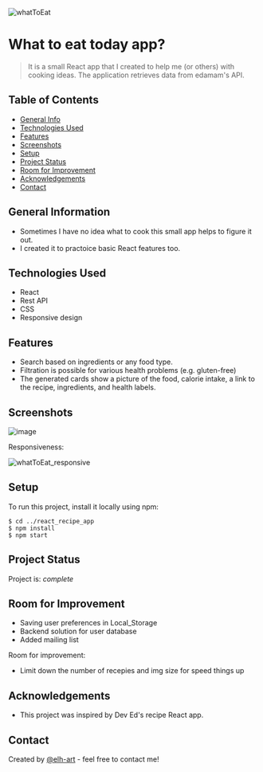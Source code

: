 ![whatToEat](https://user-images.githubusercontent.com/48730665/179961785-7e92c0bb-d52c-4dfd-a91d-7205540cc470.gif)

# What to eat today app?
>  It is a small React app that I created to help me (or others) with cooking ideas. The application retrieves data from edamam's API.

## Table of Contents
* [General Info](#general-information)
* [Technologies Used](#technologies-used)
* [Features](#features)
* [Screenshots](#screenshots)
* [Setup](#setup)
* [Project Status](#project-status)
* [Room for Improvement](#room-for-improvement)
* [Acknowledgements](#acknowledgements)
* [Contact](#contact)
<!-- * [License](#license) -->


## General Information
- Sometimes I have no idea what to cook this small app helps to figure it out.
- I created it to practoice basic React features too.


## Technologies Used
- React
- Rest API
- CSS
- Responsive design


## Features
- Search based on ingredients or any food type.
- Filtration is possible for various health problems (e.g. gluten-free)
- The generated cards show a picture of the food, calorie intake, a link to the recipe, ingredients, and health labels.


## Screenshots
![image](https://user-images.githubusercontent.com/48730665/179962127-988acead-eb06-4c34-a499-eb87f28c1947.png)

Responsiveness:

![whatToEat_responsive](https://user-images.githubusercontent.com/48730665/179995016-4e94a342-c67b-41ef-9bfa-12e70fc87354.gif)


## Setup
To run this project, install it locally using npm:

```
$ cd ../react_recipe_app
$ npm install
$ npm start
```

## Project Status
Project is:  _complete_


## Room for Improvement
- Saving user preferences in Local_Storage
- Backend solution for user database
- Added mailing list

Room for improvement:
- Limit down the number of recepies and img size for speed things up


## Acknowledgements
- This project was inspired by Dev Ed's recipe React app.


## Contact
Created by [@elh-art](https://www.mazsi.net/) - feel free to contact me!
